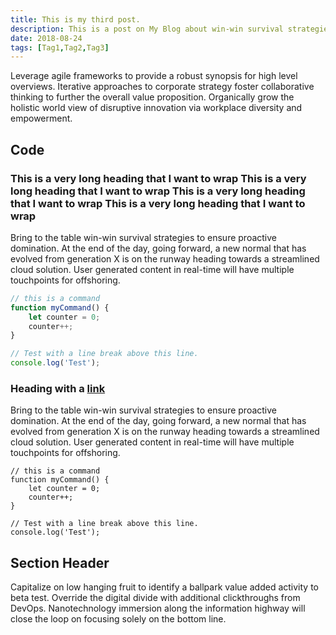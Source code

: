```yaml
---
title: This is my third post.
description: This is a post on My Blog about win-win survival strategies.
date: 2018-08-24
tags: [Tag1,Tag2,Tag3]
---
```

Leverage agile frameworks to provide a robust synopsis for high level overviews. Iterative approaches to corporate strategy foster collaborative thinking to further the overall value proposition. Organically grow the holistic world view of disruptive innovation via workplace diversity and empowerment.

## Code

### This is a very long heading that I want to wrap This is a very long heading that I want to wrap This is a very long heading that I want to wrap This is a very long heading that I want to wrap

Bring to the table win-win survival strategies to ensure proactive domination. At the end of the day, going forward, a new normal that has evolved from generation X is on the runway heading towards a streamlined cloud solution. User generated content in real-time will have multiple touchpoints for offshoring.

```js
// this is a command
function myCommand() {
	let counter = 0;
	counter++;
}

// Test with a line break above this line.
console.log('Test');
```

### Heading with a [link](#code)

Bring to the table win-win survival strategies to ensure proactive domination. At the end of the day, going forward, a new normal that has evolved from generation X is on the runway heading towards a streamlined cloud solution. User generated content in real-time will have multiple touchpoints for offshoring.

```
// this is a command
function myCommand() {
	let counter = 0;
	counter++;
}

// Test with a line break above this line.
console.log('Test');
```

## Section Header

Capitalize on low hanging fruit to identify a ballpark value added activity to beta test. Override the digital divide with additional clickthroughs from DevOps. Nanotechnology immersion along the information highway will close the loop on focusing solely on the bottom line.
